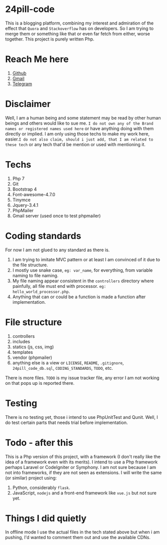 # 24pill-code
This is a blogging platform, combining my interest and admiration of the effect that `Quora` and `Stackoverflow` has on developers. So I am trying to merge them or something like that or even far fetch from either, worse together. This project is purely written Php.

# Reach Me here
1. [Github](https://github.com/Otumian-empire)
1. [Gmail](mailto:popecan1000@gmail.com)
1. [Telegram](https://t.me/Otumian_empire)

# Disclaimer
Well, I am a human being and some statement may be read by other human beings and others would like to sue me. `I do not own any of the Brand names or registered names used here` or have anything doing with them directly or implied. I am only using those techs to make my work here, easier.`I do not also claim, should i just add, that I am related to these tech` or any tech that'd be mention or used with mentioning it.

# Techs
1. Php 7
1. Git
1. Bootstrap 4
1. Font-awesome-4.7.0
1. Tinymce
1. Jquery-3.4.1
1. PhpMailer
1. Gmail server (used once to test phpmailer)

# Coding standards
For now I am not glued to any standard as there is.
1. I am trying to imitate MVC pattern or at least I am convinced of it due to the file structure.
1. I mostly use snake case, `eg: var_name`, for everything, from variable naming to file naming.
1. My file naming appear consistent in the `controllers` directory where painfully, all file must end with processor. `eg: hello_world_processor.php`.
1. Anything that can or could be a function is made a function after implementation.

# File structure
1. controllers 
1. includes
1. statics (js, css, img)
1. templates
1. vendor (phpmailer)
1. anything else is a view or `LICENSE`, `README`, `.gitignore`, `24pill_code_db.sql`, `CODING_STANDARDS`, `TODO`, etc.

There is more files. `TODO` is my issue tracker file, any error I am not working on that pops up is reported there.

# Testing
There is no testing yet, those i intend to use PhpUnitTest and Qunit. Well, I do test certain parts that needs trial before implementation.

# Todo - after this
This is a Php version of this project, with a framework (I don't really like the idea of a framework even with its merits). I intend to use a Php framework perhaps Laravel or CodeIgniter or Symphony. I am not sure because I am not into frameworks, if they are not seen as extensions. I will write the same (or similar) project using:
1. Python, considerably `flask`.
1. JavaScript, `nodejs` and a front-end framework like `vue.js` but not sure yet.

# Things I did quietly
In offline mode I use the actual files in the tech stated above but when i am pushing, I'd wanted to comment them out and use the available CDNs.
